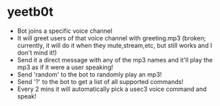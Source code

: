 # yeetb0t

- Bot joins a specific voice channel
- It will greet users of that voice channel with greeting.mp3 (broken; currently, it will do it when they mute,stream,etc, but still works and I don't mind it!)
- Send it a direct message with any of the mp3 names and it'll play the mp3 as if it were a user speaking!
- Send 'random' to the bot to randomly play an mp3!
- Send '?' to the bot to get a list of all supported commands!
- Every 2 mins it will automatically pick a usec3 voice command and speak!
